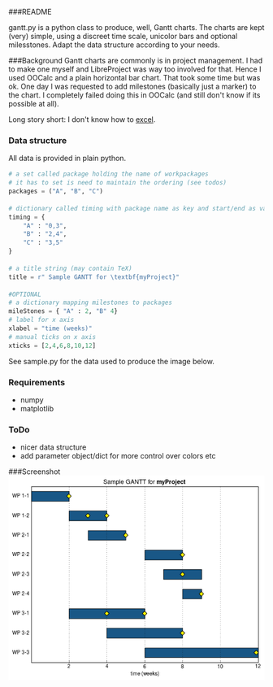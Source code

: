 ###README

gantt.py is a python class to produce, well, Gantt charts. The charts are kept (very) simple, using a discreet time scale, unicolor bars and optional milesstones. Adapt the data structure according to your needs.

###Background
Gantt charts are commonly is in project management. I had to make one myself and LibreProject was way too involved for that. Hence I used OOCalc and a plain horizontal bar chart. That took some time but was ok. One day I was requested to add milestones (basically just a marker) to the chart. I completely failed doing this in OOCalc (and still don't know if its possible at all).

Long story short: I don't know how to [excel](https://xkcd.com/559/).

### Data structure

All data is provided in plain python.
```python
# a set called package holding the name of workpackages
# it has to set is need to maintain the ordering (see todos)
packages = ("A", "B", "C")

# dictionary called timing with package name as key and start/end as values
timing = {
    "A" : "0,3",
    "B" : "2,4",
    "C" : "3,5"
}

# a title string (may contain TeX)
title = r" Sample GANTT for \textbf{myProject}"

#OPTIONAL
# a dictionary mapping milestones to packages
mileStones = { "A" : 2, "B" 4}
# label for x axis
xlabel = "time (weeks)"
# manual ticks on x axis
xticks = [2,4,6,8,10,12]

```

See sample.py for the data used to produce the image below.
### Requirements

 - numpy
 - matplotlib

### ToDo
 - nicer data structure
 - add parameter object/dict for more control over colors etc

###Screenshot
![Sample Gantt with milestone](img/GANTT.png)